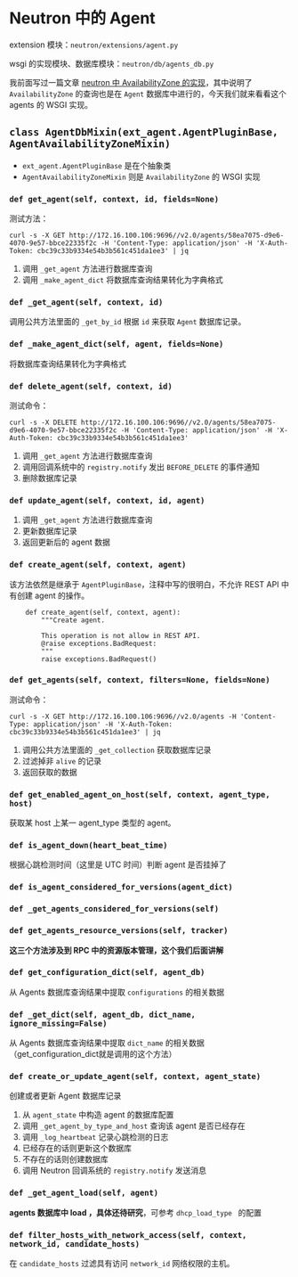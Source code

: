 # Neutron 中的 Agent

extension 模块：`neutron/extensions/agent.py`

wsgi 的实现模块、数据库模块：`neutron/db/agents_db.py`

我前面写过一篇文章 [neutron 中 AvailabilityZone 的实现](neutron中AvailabilityZone的实现.md)，其中说明了 `AvailabilityZone` 的查询也是在 `Agent` 数据库中进行的，今天我们就来看看这个 agents 的 WSGI 实现。

## `class AgentDbMixin(ext_agent.AgentPluginBase, AgentAvailabilityZoneMixin)`

* `ext_agent.AgentPluginBase` 是在个抽象类
* `AgentAvailabilityZoneMixin` 则是 `AvailabilityZone` 的 WSGI 实现

### `def get_agent(self, context, id, fields=None)`

测试方法：

```
curl -s -X GET http://172.16.100.106:9696//v2.0/agents/58ea7075-d9e6-4070-9e57-bbce22335f2c -H 'Content-Type: application/json' -H 'X-Auth-Token: cbc39c33b9334e54b3b561c451da1ee3' | jq
```

1. 调用 `_get_agent` 方法进行数据库查询
2. 调用 `_make_agent_dict` 将数据库查询结果转化为字典格式

### `def _get_agent(self, context, id)`

调用公共方法里面的 `_get_by_id` 根据 `id` 来获取 `Agent` 数据库记录。

### `def _make_agent_dict(self, agent, fields=None)`

将数据库查询结果转化为字典格式

### `def delete_agent(self, context, id)`

测试命令：

```
curl -s -X DELETE http://172.16.100.106:9696//v2.0/agents/58ea7075-d9e6-4070-9e57-bbce22335f2c -H 'Content-Type: application/json' -H 'X-Auth-Token: cbc39c33b9334e54b3b561c451da1ee3'
```

1. 调用 `_get_agent` 方法进行数据库查询
2. 调用回调系统中的 `registry.notify` 发出 `BEFORE_DELETE` 的事件通知
3. 删除数据库记录

### `def update_agent(self, context, id, agent)`

1. 调用 `_get_agent` 方法进行数据库查询
2. 更新数据库记录
3. 返回更新后的 agent 数据

### `def create_agent(self, context, agent)`

该方法依然是继承于 `AgentPluginBase`，注释中写的很明白，不允许 REST API 中有创建 agent 的操作。

```
    def create_agent(self, context, agent):
        """Create agent.

        This operation is not allow in REST API.
        @raise exceptions.BadRequest:
        """
        raise exceptions.BadRequest()
```

### `def get_agents(self, context, filters=None, fields=None)`

测试命令：

```
curl -s -X GET http://172.16.100.106:9696//v2.0/agents -H 'Content-Type: application/json' -H 'X-Auth-Token: cbc39c33b9334e54b3b561c451da1ee3' | jq
```

1. 调用公共方法里面的 `_get_collection` 获取数据库记录
2. 过滤掉非 `alive` 的记录
3. 返回获取的数据

### `def get_enabled_agent_on_host(self, context, agent_type, host)`

获取某 host 上某一 agent_type 类型的 agent。

### `def is_agent_down(heart_beat_time)`

根据心跳检测时间（这里是 UTC 时间）判断 agent 是否挂掉了

### `def is_agent_considered_for_versions(agent_dict)`

### `def _get_agents_considered_for_versions(self)`

### `def get_agents_resource_versions(self, tracker)`

**这三个方法涉及到 RPC 中的资源版本管理，这个我们后面讲解**

### `def get_configuration_dict(self, agent_db)`

从 Agents 数据库查询结果中提取 `configurations` 的相关数据

### `def _get_dict(self, agent_db, dict_name, ignore_missing=False)`


从 Agents 数据库查询结果中提取 `dict_name` 的相关数据（get_configuration_dict就是调用的这个方法）

### `def create_or_update_agent(self, context, agent_state)`

创建或者更新 Agent 数据库记录

1. 从 `agent_state` 中构造 agent 的数据库配置
2. 调用 `_get_agent_by_type_and_host` 查询该 agent 是否已经存在
3. 调用 `_log_heartbeat` 记录心跳检测的日志
4. 已经存在的话则更新这个数据库
5. 不存在的话则创建数据库
6. 调用 Neutron 回调系统的 `registry.notify` 发送消息

### `def _get_agent_load(self, agent)`

**agents 数据库中 load ，具体还待研究**，可参考 `dhcp_load_type ` 的配置

### `def filter_hosts_with_network_access(self, context, network_id, candidate_hosts)`

在 `candidate_hosts` 过滤具有访问 `network_id` 网络权限的主机。